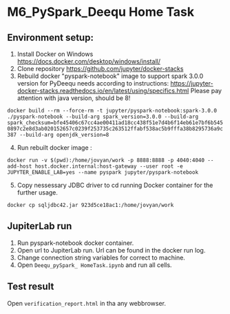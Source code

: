 # M6_PySpark_Deequ Home Task

## Environment setup:
1. Install Docker on Windows https://docs.docker.com/desktop/windows/install/
2. Clone repository https://github.com/jupyter/docker-stacks
3. Rebuild docker "pyspark-notebook" image to support spark 3.0.0 version for PyDeequ needs according to instructions: https://jupyter-docker-stacks.readthedocs.io/en/latest/using/specifics.html
Please pay attention with java version, should be 8!

```docker build --rm --force-rm -t jupyter/pyspark-notebook:spark-3.0.0 ./pyspark-notebook --build-arg spark_version=3.0.0 --build-arg spark_checksum=bfe45406c67cc4ae00411ad18cc438f51e7d4b6f14eb61e7bf6b5450897c2e8d3ab020152657c0239f253735c263512ffabf538ac5b9fffa38b8295736a9c387 --build-arg openjdk_version=8```

4. Run rebuilt docker image :

```docker run -v $(pwd):/home/jovyan/work -p 8888:8888 -p 4040:4040 --add-host host.docker.internal:host-gateway --user root -e JUPYTER_ENABLE_LAB=yes --name pyspark jupyter/pyspark-notebook ```

5. Copy nessessary JDBC driver to cd running Docker container for the further usage.

```docker cp sqljdbc42.jar 923d5ce18ac1:/home/jovyan/work```

## JupiterLab run

1. Run pyspark-notebook docker container.
2. Open url to JupiterLab run. Url can be found in the docker run log.
3. Change connection string variables for correct to machine.
4. Open ```Deequ_pySpark_ HomeTask.ipynb``` and run all cells.

## Test result

Open ```verification_report.html``` in tha any webbrowser.
